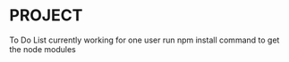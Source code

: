 # PROJECT 
To Do List currently working for one user
run npm install command to get the node modules
